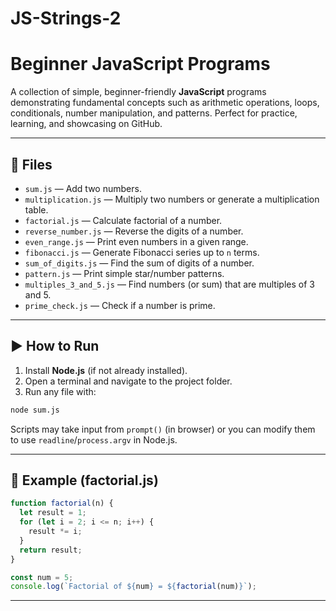 # JS-Strings-2

# Beginner JavaScript Programs

A collection of simple, beginner-friendly **JavaScript** programs demonstrating fundamental concepts such as arithmetic operations, loops, conditionals, number manipulation, and patterns. Perfect for practice, learning, and showcasing on GitHub.

---

## 📂 Files 

* `sum.js` — Add two numbers.
* `multiplication.js` — Multiply two numbers or generate a multiplication table.
* `factorial.js` — Calculate factorial of a number.
* `reverse_number.js` — Reverse the digits of a number.
* `even_range.js` — Print even numbers in a given range.
* `fibonacci.js` — Generate Fibonacci series up to `n` terms.
* `sum_of_digits.js` — Find the sum of digits of a number.
* `pattern.js` — Print simple star/number patterns.
* `multiples_3_and_5.js` — Find numbers (or sum) that are multiples of 3 and 5.
* `prime_check.js` — Check if a number is prime.

---

## ▶️ How to Run

1. Install **Node.js** (if not already installed).
2. Open a terminal and navigate to the project folder.
3. Run any file with:

```bash
node sum.js
```

Scripts may take input from `prompt()` (in browser) or you can modify them to use `readline`/`process.argv` in Node.js.

---

## 📖 Example (factorial.js)

```javascript
function factorial(n) {
  let result = 1;
  for (let i = 2; i <= n; i++) {
    result *= i;
  }
  return result;
}

const num = 5;
console.log(`Factorial of ${num} = ${factorial(num)}`);
```

---

 
 
